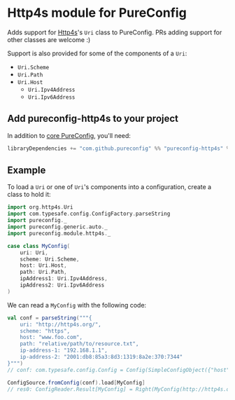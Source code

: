 
# Http4s module for PureConfig

Adds support for [Http4s](http://http4s.org/)'s `Uri` class to PureConfig. PRs adding support
for other classes are welcome :)

Support is also provided for some of the components of a `Uri`:

* `Uri.Scheme`
* `Uri.Path`
* `Uri.Host`
    * `Uri.Ipv4Address`
    * `Uri.Ipv6Address`

## Add pureconfig-http4s to your project

In addition to [core PureConfig](https://github.com/pureconfig/pureconfig), you'll need:

```scala
libraryDependencies += "com.github.pureconfig" %% "pureconfig-http4s" % "0.17.4"
```

## Example

To load a `Uri` or one of `Uri`'s components into a configuration, create a class to hold it:

```scala
import org.http4s.Uri
import com.typesafe.config.ConfigFactory.parseString
import pureconfig._
import pureconfig.generic.auto._
import pureconfig.module.http4s._

case class MyConfig(
    uri: Uri,
    scheme: Uri.Scheme,
    host: Uri.Host,
    path: Uri.Path,
    ipAddress1: Uri.Ipv4Address,
    ipAddress2: Uri.Ipv6Address
)
```

We can read a `MyConfig` with the following code:

```scala
val conf = parseString("""{
    uri: "http://http4s.org/",
    scheme: "https",
    host: "www.foo.com",
    path: "relative/path/to/resource.txt",
    ip-address-1: "192.168.1.1",
    ip-address-2: "2001:db8:85a3:8d3:1319:8a2e:370:7344"
}""")
// conf: com.typesafe.config.Config = Config(SimpleConfigObject({"host":"www.foo.com","ip-address-1":"192.168.1.1","ip-address-2":"2001:db8:85a3:8d3:1319:8a2e:370:7344","path":"relative/path/to/resource.txt","scheme":"https","uri":"http://http4s.org/"}))

ConfigSource.fromConfig(conf).load[MyConfig]
// res0: ConfigReader.Result[MyConfig] = Right(MyConfig(http://http4s.org/,Scheme(https),www.foo.com,relative/path/to/resource.txt,Ipv4Address(192.168.1.1),[2001:db8:85a3:8d3:1319:8a2e:370:7344]))
```
